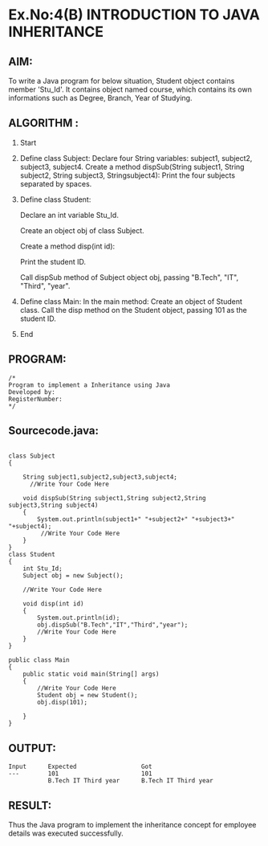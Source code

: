 # Ex.No:4(B) INTRODUCTION TO JAVA INHERITANCE

## AIM:
To write a Java program for below situation, Student object contains member 'Stu_Id'. It contains object named course, which contains its own informations such as Degree, Branch, Year of Studying.

## ALGORITHM :

 1.  Start

 2.  Define class Subject:
     Declare four String variables: subject1, subject2, subject3, subject4.
     Create a method dispSub(String subject1, String subject2, String subject3, Stringsubject4):
     Print the four subjects separated by spaces.

 3. Define class Student:

    Declare an int variable Stu_Id.

    Create an object obj of class Subject.

    Create a method disp(int id):

    Print the student ID.

    Call dispSub method of Subject object obj, passing "B.Tech", "IT", "Third", "year".

  4. Define class Main:
     In the main method:
     Create an object of Student class.
     Call the disp method on the Student object, passing 101 as the student ID.

   5. End


## PROGRAM:
 ```
/*
Program to implement a Inheritance using Java
Developed by: 
RegisterNumber:  
*/
```

## Sourcecode.java:
```

class Subject
{
    
    String subject1,subject2,subject3,subject4;
      //Write Your Code Here
      
    void dispSub(String subject1,String subject2,String subject3,String subject4)
    {
        System.out.println(subject1+" "+subject2+" "+subject3+" "+subject4);
         //Write Your Code Here
    }
}
class Student
{
    int Stu_Id;
    Subject obj = new Subject();
    
    //Write Your Code Here
    
    void disp(int id)
    {
        System.out.println(id);
        obj.dispSub("B.Tech","IT","Third","year");
        //Write Your Code Here
    }
}

public class Main
{
    public static void main(String[] args)
    {
        //Write Your Code Here
        Student obj = new Student();
        obj.disp(101);
        
    }
}
```


## OUTPUT:
```
Input      Expected                  Got
---        101                       101
           B.Tech IT Third year      B.Tech IT Third year

```

## RESULT:
Thus the Java program to implement the inheritance concept for employee details was  executed successfully.

